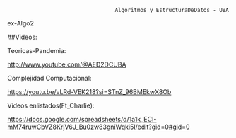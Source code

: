                                       Algoritmos y EstructuraDeDatos - UBA
ex-Algo2


##Videos:

Teoricas-Pandemia:

http://www.youtube.com/@AED2DCUBA


Complejidad Computacional:

https://youtu.be/vLRd-VEK218?si=STnZ_96BMEkwX8Ob


Videos enlistados(Ft_Charlie):

https://docs.google.com/spreadsheets/d/1a1k_ECI-mM74ruwCbVZ8KrjV6J_Bu0zw83gniWqki5I/edit?gid=0#gid=0
